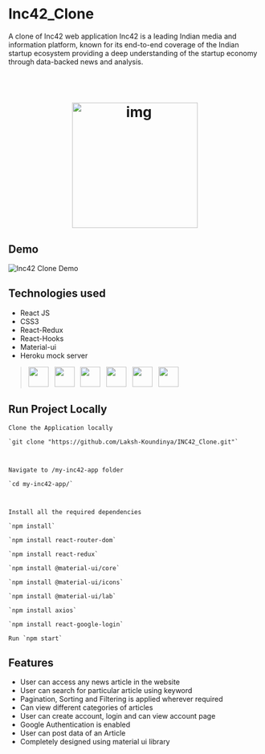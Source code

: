 # Inc42_Clone

A clone of Inc42 web application
Inc42 is a leading Indian media and information platform, known for its end-to-end coverage of the Indian startup ecosystem providing a deep understanding of the startup economy through data-backed news and analysis.

<h1 align="center">
  <br>
  <img src="http://loudgrowth.com/wp-content/uploads/2019/07/Inc42-logo.png" alt="img" width="250">
</h1>

## Demo

![Inc42 Clone Demo](https://github.com/Laksh-Koundinya/INC42_Clone/blob/main/my-inc42-app/public/Hnet-image.gif?raw=true)


## Technologies used
* React JS
* CSS3
* React-Redux
* React-Hooks
* Material-ui
* Heroku mock server

><img height="40" src="https://upload.wikimedia.org/wikipedia/commons/thumb/a/a7/React-icon.svg/1280px-React-icon.svg.png">&nbsp;&nbsp;
<img height="40" src="https://www.flaticon.com/svg/static/icons/svg/732/732190.svg">&nbsp;&nbsp;
    <img height="40" src="https://miro.medium.com/max/2800/0*U2DmhXYumRyXH6X1.png">&nbsp;&nbsp;
    <img height="40" src="https://raw.githubusercontent.com/alDuncanson/react-hooks-snippets/master/icon.png">&nbsp;&nbsp;
    <img height="40" src="https://material-ui.com/static/logo.png">&nbsp;&nbsp;
    <img height="40" src="https://logos-download.com/wp-content/uploads/2016/09/Heroku_logo.png">&nbsp;&nbsp;



## Run Project Locally

```
Clone the Application locally

`git clone "https://github.com/Laksh-Koundinya/INC42_Clone.git"`



Navigate to /my-inc42-app folder

`cd my-inc42-app/`



Install all the required dependencies

`npm install` 

`npm install react-router-dom`

`npm install react-redux`

`npm install @material-ui/core`

`npm install @material-ui/icons`

`npm install @material-ui/lab`

`npm install axios`

`npm install react-google-login`

Run `npm start`
```


## Features
* User can access any news article in the website
* User can search for particular article using keyword
* Pagination, Sorting and Filtering is applied wherever required 
* Can view different categories of articles
* User can create account, login and can view account page
* Google Authentication is enabled
* User can post data of an Article
* Completely designed using material ui library

